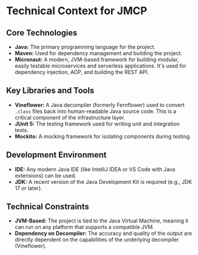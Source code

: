 # Technical Context for JMCP

## Core Technologies

-   **Java:** The primary programming language for the project.
-   **Maven:** Used for dependency management and building the project.
-   **Micronaut:** A modern, JVM-based framework for building modular, easily testable microservices and serverless applications. It's used for dependency injection, AOP, and building the REST API.

## Key Libraries and Tools

-   **Vineflower:** A Java decompiler (formerly Fernflower) used to convert `.class` files back into human-readable Java source code. This is a critical component of the infrastructure layer.
-   **JUnit 5:** The testing framework used for writing unit and integration tests.
-   **Mockito:** A mocking framework for isolating components during testing.

## Development Environment

-   **IDE:** Any modern Java IDE (like IntelliJ IDEA or VS Code with Java extensions) can be used.
-   **JDK:** A recent version of the Java Development Kit is required (e.g., JDK 17 or later).

## Technical Constraints

-   **JVM-Based:** The project is tied to the Java Virtual Machine, meaning it can run on any platform that supports a compatible JVM.
-   **Dependency on Decompiler:** The accuracy and quality of the output are directly dependent on the capabilities of the underlying decompiler (Vineflower).
